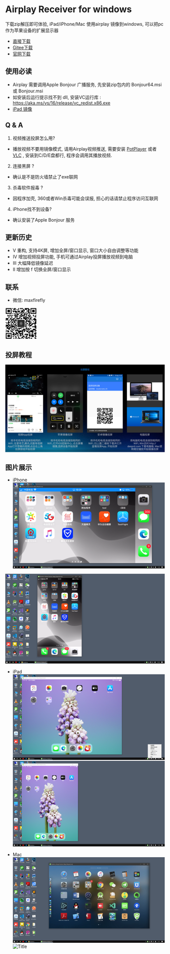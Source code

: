 # Airplay Receiver for windows
下载zip解压即可体验, iPad/iPhone/Mac 使用airplay 镜像到windows, 可以把pc 作为苹果设备的扩展显示器

- [直接下载](http://api.blueberry-tek.com/download/wincast/win-airplay.zip)
- [Gitee下载](https://gitee.com/halo-x/Airplay-SDK/tree/master/windows-receiver) 
- [官网下载](http://deeprd.com/) 

## 使用必读
- Airplay 需要调用Apple Bonjour 广播服务, 先安装zip包内的 Bonjour64.msi 或 Bonjour.msi 
- 如安装后运行提示找不到 dll, 安装VC运行库 : https://aka.ms/vs/16/release/vc_redist.x86.exe
- [iPad 镜像](https://www.bilibili.com/video/av86015516/)

## Q & A
1. 视频推送投屏怎么用?
- 播放视频不要用镜像模式, 请用Airplay视频推送, 需要安装 [PotPlayer](https://daumpotplayer.com/download/) 或者 [VLC](https://www.videolan.org/vlc/) , 安装到C/D/E盘都行, 程序会调用其播放视频.   
2. 连接黑屏 ?  
- 确认是不是防火墙禁止了exe联网
3. 杀毒软件报毒 ?
- 因程序加壳, 360或者Win杀毒可能会误报, 担心的话请禁止程序访问互联网
4. iPhone找不到设备?
- 确认安装了Apple Bonjour 服务

## 更新历史
- V 重构, 支持4K屏, 增加全屏/窗口显示, 窗口大小自由调整等功能
- IV 增加视频投屏功能, 手机可通过Airplay投屏播放视频到电脑
- III 大幅降低镜像延迟
- II 增加按 f 切换全屏/窗口显示

## 联系
- 微信: maxfirefly
<img src="../image/qrcode.png?raw=true" width="100" height="100">

## 投屏教程
![ ](../image/cast.jpg?raw=true "Title")

## 图片展示
- iPhone
![](../image/win3.png?raw=true "Title") 

![](../image/win2.png?raw=true "Title") 

- iPad
![](../image/win1.png?raw=true "Title") 
![](../image/win5.png?raw=true "Title") 

- Mac
![](../image/win4.png?raw=true "Title") 
![](../image/win2.jpg?raw=true "Title") 
